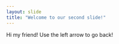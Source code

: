 ```yaml
---
layout: slide
title: "Welcome to our second slide!"
---
```

Hi my friend!
Use the left arrow to go back!
